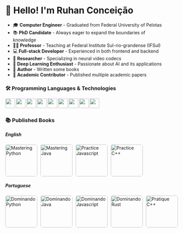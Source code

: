 # 👋 Hello! I'm Ruhan Conceição

- 🎓 **Computer Engineer** - Graduated from Federal University of Pelotas
- 📚 **PhD Candidate** - Always eager to expand the boundaries of knowledge
- 👨‍🏫 **Professor** - Teaching at Federal Institute Sul-rio-grandense (IFSul)
- 💻 **Full-stack Developer** - Experienced in both frontend and backend
- 🧪 **Researcher** - Specializing in neural video codecs
- 🤖 **Deep Learning Enthusiast** - Passionate about AI and its applications
- 📖 **Author** - Written some books
- 📄 **Academic Contributor** - Published multiple academic papers

### 🛠️ Programming Languages & Technologies
<img align="left" height="30px" width="30px" src="https://cdn.jsdelivr.net/gh/devicons/devicon@latest/icons/javascript/javascript-original.svg" />
<img align="left" height="30px" width="30px" src="https://cdn.jsdelivr.net/gh/devicons/devicon@latest/icons/typescript/typescript-original.svg" />          
<img align="left" height="30px" width="30px" src="https://cdn.jsdelivr.net/gh/devicons/devicon@latest/icons/react/react-original.svg" />
<img align="left" height="30px" width="30px" src="https://cdn.jsdelivr.net/gh/devicons/devicon@latest/icons/python/python-original.svg" />
<img align="left" height="30px" width="30px" src="https://cdn.jsdelivr.net/gh/devicons/devicon@latest/icons/pytorch/pytorch-original.svg" />
<img align="left" height="30px" width="30px" src="https://cdn.jsdelivr.net/gh/devicons/devicon@latest/icons/java/java-original.svg" />
<img align="left" height="30px" width="30px" src="https://cdn.jsdelivr.net/gh/devicons/devicon@latest/icons/cplusplus/cplusplus-plain.svg" />
<img align="left" height="30px" width="30px" src="https://cdn.jsdelivr.net/gh/devicons/devicon@latest/icons/postgresql/postgresql-original.svg" />
<img align="left" height="30px" width="30px" src="https://cdn.jsdelivr.net/gh/devicons/devicon@latest/icons/latex/latex-original.svg" />
<br/><br/>

### 📚 Published Books
##### English
<div style="display: flex; gap: 10px;">

<a href="https://a.co/d/iLtQ98F" target="_blank" style="text-decoration: none;">
    <img src="https://m.media-amazon.com/images/I/414KIl6yrEL._SY445_SX342_.jpg" alt="Mastering Python" width="100px" style="border-radius: 5px; transition: transform 0.3s;">
</a>

<a href="https://a.co/d/eG4p5hA" target="_blank" style="text-decoration: none;">
    <img src="https://m.media-amazon.com/images/I/51tITrXPM6L._SY445_SX342_.jpg" alt="Mastering Java" width="100px" style="border-radius: 5px; transition: transform 0.3s;">
</a>

<a href="https://a.co/d/dQjw2Dk" target="_blank" style="text-decoration: none;">
    <img src="https://m.media-amazon.com/images/I/71C-709S8NL._SY466_.jpg" alt="Practice Javascript" width="100px" style="border-radius: 5px; transition: transform 0.3s;">
</a>

<a href="https://a.co/d/fKxKO1c" target="_blank" style="text-decoration: none;">
    <img src="https://m.media-amazon.com/images/I/61nSGFQjoOL._SY466_.jpg" alt="Practice C++" width="100px" style="border-radius: 5px; transition: transform 0.3s;">
</a>

</div>


##### Portuguese
<div style="display: flex; gap: 10px;">

<a href="https://a.co/d/95TfJ8Y" target="_blank" style="text-decoration: none;">
    <img src="https://m.media-amazon.com/images/I/61YInz9DyqL._SY466_.jpg" alt="Dominando Python" width="100px" style="border-radius: 5px; transition: transform 0.3s;">
</a>

<a href="https://a.co/d/4mCcFNY" target="_blank" style="text-decoration: none;">
    <img src="https://m.media-amazon.com/images/I/41ZWsyZoD3L._SY445_SX342_.jpg" alt="Dominando Java" width="100px" style="border-radius: 5px; transition: transform 0.3s;">
</a>

<a href="https://a.co/d/0HMTTWb" target="_blank" style="text-decoration: none;">
    <img src="https://m.media-amazon.com/images/I/718HOMrwm-L._SY466_.jpg" alt="Dominando Javascript" width="100px" style="border-radius: 5px; transition: transform 0.3s;">
</a>

<a href="https://a.co/d/2LCLzd4" target="_blank" style="text-decoration: none;">
    <img src="https://m.media-amazon.com/images/I/61v-FzcAfOL._SY466_.jpg" alt="Dominando Rust" width="100px" style="border-radius: 5px; transition: transform 0.3s;">
</a>

<a href="https://a.co/d/epNI8jP" target="_blank" style="text-decoration: none;">
    <img src="https://m.media-amazon.com/images/I/61Pmw9DxekL._SY466_.jpg" alt="Pratique C++" width="100px" style="border-radius: 5px; transition: transform 0.3s;">
</a>

</div>


<!--
**radc/radc** is a ✨ _special_ ✨ repository because its `README.md` (this file) appears on your GitHub profile.

Here are some ideas to get you started:

- 🔭 I’m currently working on ...
- 🌱 I’m currently learning ...
- 👯 I’m looking to collaborate on ...
- 🤔 I’m looking for help with ...
- 💬 Ask me about ...
- 📫 How to reach me: ...
- 😄 Pronouns: ...
- ⚡ Fun fact: ...
-->
